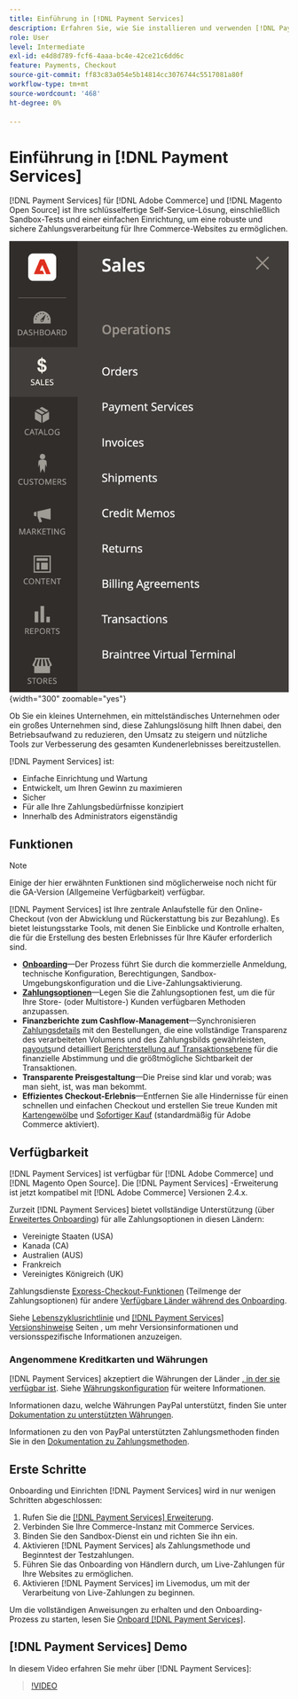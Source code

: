 ```yaml
---
title: Einführung in [!DNL Payment Services]
description: Erfahren Sie, wie Sie installieren und verwenden [!DNL Payment Services] als schlüsselfertige, robuste und sichere Zahlungsverarbeitungslösung für Ihre [!DNL Adobe Commerce] und [!DNL Magento Open Source] Websites.
role: User
level: Intermediate
exl-id: e4d8d789-fcf6-4aaa-bc4e-42ce21c6dd6c
feature: Payments, Checkout
source-git-commit: ff83c83a054e5b14814cc3076744c5517081a80f
workflow-type: tm+mt
source-wordcount: '468'
ht-degree: 0%

---
```


# Einführung in [!DNL Payment Services]

[!DNL Payment Services] für [!DNL Adobe Commerce] und [!DNL Magento Open Source] ist Ihre schlüsselfertige Self-Service-Lösung, einschließlich Sandbox-Tests und einer einfachen Einrichtung, um eine robuste und sichere Zahlungsverarbeitung für Ihre Commerce-Websites zu ermöglichen.

![[!DNL Payment Services] Admin-Ansicht der Erweiterung](assets/admin-view.png){width="300" zoomable="yes"}

Ob Sie ein kleines Unternehmen, ein mittelständisches Unternehmen oder ein großes Unternehmen sind, diese Zahlungslösung hilft Ihnen dabei, den Betriebsaufwand zu reduzieren, den Umsatz zu steigern und nützliche Tools zur Verbesserung des gesamten Kundenerlebnisses bereitzustellen.

[!DNL Payment Services] ist:

* Einfache Einrichtung und Wartung
* Entwickelt, um Ihren Gewinn zu maximieren
* Sicher
* Für alle Ihre Zahlungsbedürfnisse konzipiert
* Innerhalb des Administrators eigenständig

## Funktionen

>[!NOTE]
>
>Einige der hier erwähnten Funktionen sind möglicherweise noch nicht für die GA-Version (Allgemeine Verfügbarkeit) verfügbar.

[!DNL Payment Services] ist Ihre zentrale Anlaufstelle für den Online-Checkout (von der Abwicklung und Rückerstattung bis zur Bezahlung). Es bietet leistungsstarke Tools, mit denen Sie Einblicke und Kontrolle erhalten, die für die Erstellung des besten Erlebnisses für Ihre Käufer erforderlich sind.

* [**Onboarding**](onboard.md)—Der Prozess führt Sie durch die kommerzielle Anmeldung, technische Konfiguration, Berechtigungen, Sandbox-Umgebungskonfiguration und die Live-Zahlungsaktivierung.
* [**Zahlungsoptionen**](payments-options.md)—Legen Sie die Zahlungsoptionen fest, um die für Ihre Store- (oder Multistore-) Kunden verfügbaren Methoden anzupassen.
* **Finanzberichte zum Cashflow-Management**—Synchronisieren [Zahlungsdetails](order-payment-status.md) mit den Bestellungen, die eine vollständige Transparenz des verarbeiteten Volumens und des Zahlungsbilds gewährleisten, [payouts](payouts.md)und detailliert [Berichterstellung auf Transaktionsebene](transactions.md) für die finanzielle Abstimmung und die größtmögliche Sichtbarkeit der Transaktionen.
* **Transparente Preisgestaltung**—Die Preise sind klar und vorab; was man sieht, ist, was man bekommt.
* **Effizientes Checkout-Erlebnis**—Entfernen Sie alle Hindernisse für einen schnellen und einfachen Checkout und erstellen Sie treue Kunden mit [Kartengewölbe](vaulting.md) und [Sofortiger Kauf](https://experienceleague.adobe.com/docs/commerce-admin/stores-sales/point-of-purchase/checkout-instant-purchase.html) (standardmäßig für Adobe Commerce aktiviert).

## Verfügbarkeit

[!DNL Payment Services] ist verfügbar für [!DNL Adobe Commerce] und [!DNL Magento Open Source]. Die [!DNL Payment Services] -Erweiterung ist jetzt kompatibel mit [!DNL Adobe Commerce] Versionen 2.4.x.

Zurzeit [!DNL Payment Services] bietet vollständige Unterstützung (über [Erweitertes Onboarding](../payment-services/production.md#advanced-onboarding)) für alle Zahlungsoptionen in diesen Ländern:

* Vereinigte Staaten (USA)
* Kanada (CA)
* Australien (AUS)
* Frankreich
* Vereinigtes Königreich (UK)

Zahlungsdienste [Express-Checkout-Funktionen](../payment-services/payments-options.md) (Teilmenge der Zahlungsoptionen) für andere [Verfügbare Länder während des Onboarding](../payment-services/production.md#complete-merchant-onboarding).

Siehe [Lebenszyklusrichtlinie](https://experienceleague.adobe.com/docs/commerce-operations/release/planning/lifecycle-policy.html) und [[!DNL Payment Services] Versionshinweise](release-notes.md) Seiten , um mehr Versionsinformationen und versionsspezifische Informationen anzuzeigen.

### Angenommene Kreditkarten und Währungen

[!DNL Payment Services] akzeptiert die Währungen der Länder [, in der sie verfügbar ist](#availability). Siehe [Währungskonfiguration](https://experienceleague.adobe.com/docs/commerce-admin/stores-sales/site-store/currency/currency-configuration.html) für weitere Informationen.

Informationen dazu, welche Währungen PayPal unterstützt, finden Sie unter [Dokumentation zu unterstützten Währungen](https://developer.paypal.com/docs/reports/reference/paypal-supported-currencies/).

Informationen zu den von PayPal unterstützten Zahlungsmethoden finden Sie in den [Dokumentation zu Zahlungsmethoden](https://developer.paypal.com/docs/checkout/payment-methods/).

## Erste Schritte

Onboarding und Einrichten [!DNL Payment Services] wird in nur wenigen Schritten abgeschlossen:

1. Rufen Sie die [[!DNL Payment Services] Erweiterung](install.md).
1. Verbinden Sie Ihre Commerce-Instanz mit Commerce Services.
1. Binden Sie den Sandbox-Dienst ein und richten Sie ihn ein.
1. Aktivieren [!DNL Payment Services] als Zahlungsmethode und Beginntest der Testzahlungen.
1. Führen Sie das Onboarding von Händlern durch, um Live-Zahlungen für Ihre Websites zu ermöglichen.
1. Aktivieren [!DNL Payment Services] im Livemodus, um mit der Verarbeitung von Live-Zahlungen zu beginnen.

Um die vollständigen Anweisungen zu erhalten und den Onboarding-Prozess zu starten, lesen Sie [Onboard [!DNL Payment Services]](onboard.md).

## [!DNL Payment Services] Demo

In diesem Video erfahren Sie mehr über [!DNL Payment Services]:

>[!VIDEO](https://video.tv.adobe.com/v/343990?quality=12)
